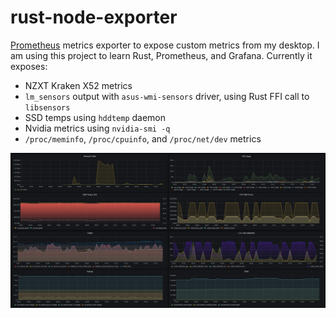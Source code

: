 # rust-node-exporter

[Prometheus](https://prometheus.io/) metrics exporter to expose custom metrics from
my desktop. I am using this project to learn Rust, Prometheus, and Grafana.
Currently it exposes:
* NZXT Kraken X52 metrics
* `lm_sensors` output with `asus-wmi-sensors` driver, using Rust FFI call to `libsensors`
* SSD temps using `hddtemp` daemon
* Nvidia metrics using `nvidia-smi -q`
* `/proc/meminfo`, `/proc/cpuinfo`, and `/proc/net/dev` metrics

![Prometheus UI screenshot](prometheus-screenshot.png?raw=true)
